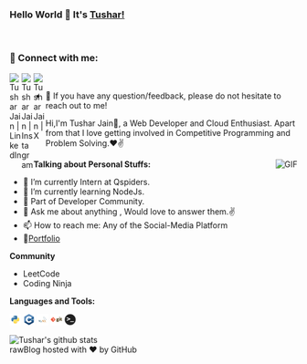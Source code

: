 
### Hello World 👋 It's [Tushar!](https://digital-portfolio-umber.vercel.app/)

<br/>


### 🤝 Connect with me:

<a href="https://www.linkedin.com/in/tusharjain0/"><img align="left" src="https://raw.githubusercontent.com/tusharjsin24/tusharjsin24/main/images/linkedin.svg" alt="Tushar Jain | LinkedIn" width="21px"/></a>
<a href="https://instagram.com/tusharjain2000"><img align="left" src="https://raw.githubusercontent.com/tusharjsin24/tusharjsin24/main/images/instagram.svg" alt="Tushar Jain | Instagram" width="21px"/></a>
<a href ="https://x.com/_Tushar_Jain_"><img align="left" src="https://raw.githubusercontent.com/tusharjain24/tusharjain24/main/images/x.svg" alt = "Tushar Jain | X" width = "21px"/></a>
</br>
- 💬 If you have any question/feedback, please do not hesitate to reach out to me!

Hi,I'm Tushar Jain🙌, a Web Developer and Cloud Enthusiast. Apart from that I love getting involved in Competitive Programming and Problem Solving.❤✌


<img align="right" alt="GIF" src="https://media.giphy.com/media/USV0ym3bVWQJJmNu3N/giphy.gif" />


**Talking about Personal Stuffs:**

- 🔭 I’m currently Intern at Qspiders.
- 🌱 I’m currently learning NodeJs.
- 👯 Part of Developer Community.
- 💬 Ask me about anything , Would love to answer them.✌
- 📫 How to reach me: Any of the Social-Media Platform 
- 📝[Portfolio](https://digital-portfolio-umber.vercel.app/)



**Community**
- LeetCode
- Coding Ninja

**Languages and Tools:**


<code><img height="20" src="https://raw.githubusercontent.com/github/explore/80688e429a7d4ef2fca1e82350fe8e3517d3494d/topics/python/python.png"></code>
<code><img height="20" src="https://raw.githubusercontent.com/github/explore/80688e429a7d4ef2fca1e82350fe8e3517d3494d/topics/cpp/cpp.png"></code>
<code><img height="20" src="https://raw.githubusercontent.com/github/explore/80688e429a7d4ef2fca1e82350fe8e3517d3494d/topics/mysql/mysql.png"></code>
<code><img height="20" src="https://raw.githubusercontent.com/github/explore/80688e429a7d4ef2fca1e82350fe8e3517d3494d/topics/git/git.png"></code>
<code><img height="20" src="https://raw.githubusercontent.com/github/explore/80688e429a7d4ef2fca1e82350fe8e3517d3494d/topics/terminal/terminal.png"></code>

![Tushar's github stats](https://github-readme-stats.vercel.app/api?username=tusharjain24&show_icons=true&hide_border=true)<br/>
rawBlog hosted with ❤ by GitHub

